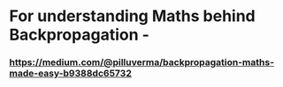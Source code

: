 
# For understanding Maths behind Backpropagation -

### https://medium.com/@pilluverma/backpropagation-maths-made-easy-b9388dc65732

